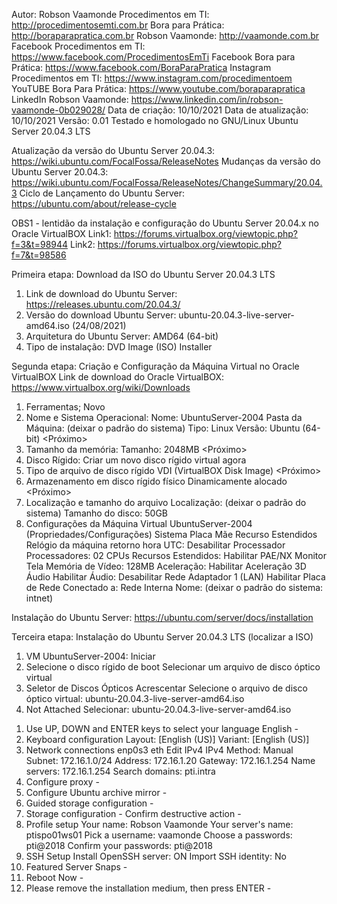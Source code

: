 Autor: Robson Vaamonde
Procedimentos em TI: http://procedimentosemti.com.br
Bora para Prática: http://boraparapratica.com.br
Robson Vaamonde: http://vaamonde.com.br
Facebook Procedimentos em TI: https://www.facebook.com/ProcedimentosEmTi
Facebook Bora para Prática: https://www.facebook.com/BoraParaPratica
Instagram Procedimentos em TI: https://www.instagram.com/procedimentoem
YouTUBE Bora Para Prática: https://www.youtube.com/boraparapratica
LinkedIn Robson Vaamonde: https://www.linkedin.com/in/robson-vaamonde-0b029028/
Data de criação: 10/10/2021
Data de atualização: 10/10/2021
Versão: 0.01
Testado e homologado no GNU/Linux Ubuntu Server 20.04.3 LTS

Atualização da versão do Ubuntu Server 20.04.3: https://wiki.ubuntu.com/FocalFossa/ReleaseNotes
Mudanças da versão do Ubuntu Server 20.04.3: https://wiki.ubuntu.com/FocalFossa/ReleaseNotes/ChangeSummary/20.04.3
Ciclo de Lançamento do Ubuntu Server: https://ubuntu.com/about/release-cycle

OBS1 - lentidão da instalação e configuração do Ubuntu Server 20.04.x no Oracle VirtualBOX
Link1: https://forums.virtualbox.org/viewtopic.php?f=3&t=98944
Link2: https://forums.virtualbox.org/viewtopic.php?f=7&t=98586

Primeira etapa: Download da ISO do Ubuntu Server 20.04.3 LTS
01. Link de download do Ubuntu Server: https://releases.ubuntu.com/20.04.3/
02. Versão do download Ubuntu Server: ubuntu-20.04.3-live-server-amd64.iso (24/08/2021)
03. Arquitetura do Ubuntu Server: AMD64 (64-bit)
04. Tipo de instalação: DVD Image (ISO) Installer

Segunda etapa: Criação e Configuração da Máquina Virtual no Oracle VirtualBOX
Link de download do Oracle VirtualBOX: https://www.virtualbox.org/wiki/Downloads
01. Ferramentas;
		Novo
02. Nome e Sistema Operacional:
		Nome: UbuntuServer-2004
		Pasta da Máquina: (deixar o padrão do sistema) 
		Tipo: Linux
		Versão: Ubuntu (64-bit)
	<Próximo>
03. Tamanho da memória:
		Tamanho: 2048MB
	<Próximo>
04. Disco Rígido:
		Criar um novo disco rígido virtual agora
	<Criar>
05. Tipo de arquivo de disco rígido
		VDI (VirtualBOX Disk Image)
	<Próximo>
06. Armazenamento em disco rígido físico
		Dinamicamente alocado
	<Próximo>
07. Localização e tamanho do arquivo
		Localização: (deixar o padrão do sistema)
		Tamanho do disco: 50GB
	<Criar>
04. Configurações da Máquina Virtual UbuntuServer-2004 (Propriedades/Configurações)
	Sistema
		Placa Mãe
			Recurso Estendidos
				Relógio da máquina retorno hora UTC: Desabilitar
		Processador
			Processadores: 02 CPUs
			Recursos Estendidos: Habilitar PAE/NX
	Monitor
		Tela
			Memória de Vídeo: 128MB
			Aceleração: Habilitar Aceleração 3D
	Áudio
		Habilitar Áudio: Desabilitar
	Rede
		Adaptador 1 (LAN)
			Habilitar Placa de Rede
			Conectado a: Rede Interna
			Nome: (deixar o padrão do sistema: intnet)
<OK>

Instalação do Ubuntu Server: https://ubuntu.com/server/docs/installation

Terceira etapa: Instalação do Ubuntu Server 20.04.3 LTS (localizar a ISO)
01. VM UbuntuServer-2004: Iniciar
02. Selecione o disco rígido de boot
		Selecionar um arquivo de disco óptico virtual
03. Seletor de Discos Ópticos
		Acrescentar
		Selecione o arquivo de disco óptico virtual: ubuntu-20.04.3-live-server-amd64.iso
	<Abrir>
04. Not Attached
		Selecionar: ubuntu-20.04.3-live-server-amd64.iso
	<Escolher>
<Iniciar>

01. Use UP, DOWN and ENTER keys to select your language 
		English - <Enter>
02. Keyboard configuration
		Layout: [English (US)]
		Variant: [English (US)]
	<Done>
03. Network connections
		enp0s3 eth <Enter>
			Edit IPv4 <Enter>
				IPv4 Method: Manual <Enter>
					Subnet: 172.16.1.0/24 <Tab>
					Address: 172.16.1.20 <Tab>
					Gateway: 172.16.1.254 <Tab>
					Name servers: 172.16.1.254 <Tab>
					Search domains: pti.intra
				<Save>
	<Done>
04. Configure proxy - <Done>
05. Configure Ubuntu archive mirror - <Done>
06. Guided storage configuration - <Done>
07. Storage configuration - <Done>
		Confirm destructive action - <Continue>
08. Profile setup
		Your name: Robson Vaamonde <Tab>
		Your server's name: ptispo01ws01 <Tab>
		Pick a username: vaamonde <Tab>
		Choose a passwords: pti@2018 <Tab>
		Confirm your passwords: pti@2018
	<Done>
09. SSH Setup
		Install OpenSSH server: ON <Space>
		Import SSH identity: No <Tab>
	<Done>
10. Featured Server Snaps - <Done>
11. Reboot Now - <Enter>
12. Please remove the installation medium, then press ENTER - <Enter>
